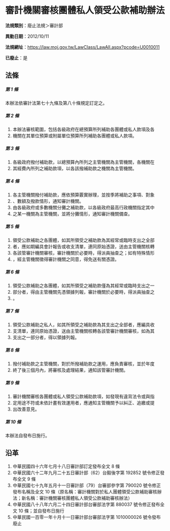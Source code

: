 # 審計機關審核團體私人領受公款補助辦法

**法規類別**：廢止法規＞審計部

**異動日期**：2012/10/11  

**法規網址**：https://law.moj.gov.tw/LawClass/LawAll.aspx?pcode=U0010011

**已廢止**：是



## 法條
##### 第 1 條
本辦法依審計法第七十九條及第八十條規定訂定之。

##### 第 2 條
1. 本辦法審核範圍，包括各級政府在總預算所列補助各團體或私人款項及各
1. 機關在其單位預算或附屬單位預算所列補助各團體或私人款項。

##### 第 3 條
1. 各級政府撥付補助款，以總預算內所列之主管機關為主管機關，各機關在
1. 其經費內所列之補助款項，以各該撥補助款之機關為主管機關。

##### 第 4 條
1. 各主管機關撥付補助款，應依預算覈實辦理，並按季將補助之事項、對象
1. 、數額及撥款情形，通知審計機關。
1. 由各級政府或多數機關分攤之補助款，以各級政府最高行政機關指定其中
1. 之某一機關為主管機關，並將分攤情形，通知審計機關備查。

##### 第 5 條
1. 領受公款補助之各團體，如其所領受之補助款為其經常或臨時支出之全部
1. 者，應如期編具會計報告或收支清單，連同原始憑證，送由主管機關核轉
1. 各該管審計機關審核，審計機關於必要時，得派員抽查之；如有特殊情形
1. ，經主管機關徵得審計機關之同意，得免送有關憑證。

##### 第 6 條
1. 領受公款補助之各團體，如其所領受之補助款僅為其經常或臨時支出之一
1. 部分者，得由主管機關先憑領據列報，審計機關於必要時，得派員抽查之
1. 。

##### 第 7 條
1. 領受公款補助之私人，如其所領受之補助款為其支出之全部者，應編具收
1. 支清單，連同原始憑證，送由主管機關核轉各該管審計機關審核，如為其
1. 支出之一部分者，得以領據列報。

##### 第 8 條
1. 撥付補助款之主管機關，對於所撥補助款之運用，應負責審核，並於年度
1. 終了後三個月內，將審核及處理結果，通知該管審計機關。

##### 第 9 條
1. 審計機關審核各團體或私人領受公款補助款項，如發現有違背法令或與指
1. 定用途不符或未依計畫有效運用者，應通知主管機關予以糾正、追繳或提
1. 出改善意見。

##### 第 10 條
本辦法自發布日施行。

## 沿革
1. 中華民國四十六年七月十八日審計部訂定發布全文 8  條
1. 中華民國六十二年九月二十五日審計部（62）台毅後字第 192852 號令修正發布全文 9  條
1. 中華民國七十九年五月十一日審計部（79）台審部參字第 790020 號令修正發布名稱及全文 10 條（原名稱：審計機關對於私人團體領受公款補助審核辦法；新名稱：審計機關審核團體私人領受公款補助審核辦法）
1. 中華民國八十八年六月二十四日審計部台審部法字第 880037 號令修正發布全文 10 條；並自發布日施行
1. 中華民國一百零一年十月十一日審計部台審部法字第 1010000026 號令發布廢止
